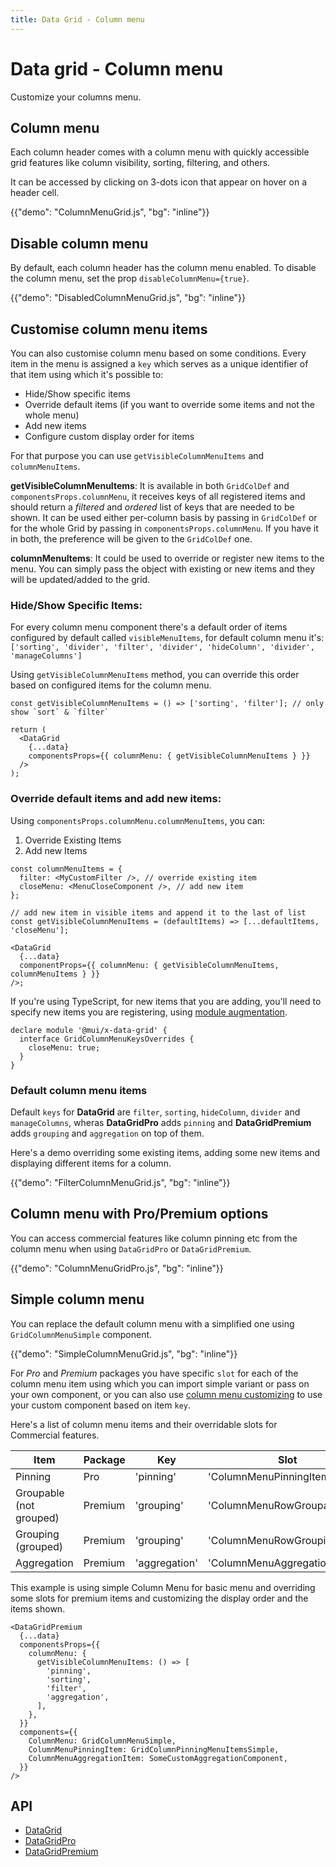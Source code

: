 ```yaml
---
title: Data Grid - Column menu
---
```


# Data grid - Column menu

<p class="description">Customize your columns menu.</p>

## Column menu

Each column header comes with a column menu with quickly accessible grid features like column visibility, sorting, filtering, and others.

It can be accessed by clicking on 3-dots icon that appear on hover on a header cell.

{{"demo": "ColumnMenuGrid.js", "bg": "inline"}}

## Disable column menu

By default, each column header has the column menu enabled. To disable the column menu, set the prop `disableColumnMenu={true}`.

{{"demo": "DisabledColumnMenuGrid.js", "bg": "inline"}}

## Customise column menu items

You can also customise column menu based on some conditions. Every item in the menu is assigned a `key` which serves as a unique identifier of that item using which it's possible to:

- Hide/Show specific items
- Override default items (if you want to override some items and not the whole menu)
- Add new items
- Configure custom display order for items

For that purpose you can use `getVisibleColumnMenuItems` and `columnMenuItems`.

**getVisibleColumnMenuItems**: It is available in both `GridColDef` and `componentsProps.columnMenu`, it receives keys of all registered items and should return a _filtered_ and _ordered_ list of keys that are needed to be shown. It can be used either per-column basis by passing in `GridColDef` or for the whole Grid by passing in `componentsProps.columnMenu`. If you have it in both, the preference will be given to the `GridColDef` one.

**columnMenuItems**: It could be used to override or register new items to the menu. You can simply pass the object with existing or new items and they will be updated/added to the grid.

### Hide/Show Specific Items:

For every column menu component there's a default order of items configured by default called `visibleMenuItems`, for default column menu it's: `['sorting', 'divider', 'filter', 'divider', 'hideColumn', 'divider', 'manageColumns']`

Using `getVisibleColumnMenuItems` method, you can override this order based on configured items for the column menu.

```tsx
const getVisibleColumnMenuItems = () => ['sorting', 'filter']; // only show `sort` & `filter`

return (
  <DataGrid
    {...data}
    componentsProps={{ columnMenu: { getVisibleColumnMenuItems } }}
  />
);
```

### Override default items and add new items:

Using `componentsProps.columnMenu.columnMenuItems`, you can:

1. Override Existing Items
2. Add new Items

```tsx
const columnMenuItems = {
  filter: <MyCustomFilter />, // override existing item
  closeMenu: <MenuCloseComponent />, // add new item
};

// add new item in visible items and append it to the last of list
const getVisibleColumnMenuItems = (defaultItems) => [...defaultItems, 'closeMenu'];

<DataGrid
  {...data}
  componentProps={{ columnMenu: { getVisibleColumnMenuItems, columnMenuItems } }}
/>;
```

If you're using TypeScript, for new items that you are adding, you'll need to specify new items you are registering, using [module augmentation](https://www.typescriptlang.org/docs/handbook/declaration-merging.html#module-augmentation).

```tsx
declare module '@mui/x-data-grid' {
  interface GridColumnMenuKeysOverrides {
    closeMenu: true;
  }
}
```

### Default column menu items

Default `keys` for **DataGrid** are `filter`, `sorting`, `hideColumn`, `divider` and `manageColumns`, wheras **DataGridPro** adds `pinning` and **DataGridPremium** adds `grouping` and `aggregation` on top of them.

Here's a demo overriding some existing items, adding some new items and displaying different items for a column.

{{"demo": "FilterColumnMenuGrid.js", "bg": "inline"}}

## Column menu with Pro/Premium options [<span class="plan-pro"></span>](/x/introduction/licensing/#pro-plan)[<span class="plan-premium"></span>](/x/introduction/licensing/#premium-plan)

You can access commercial features like column pinning etc from the column menu when using `DataGridPro` or `DataGridPremium`.

{{"demo": "ColumnMenuGridPro.js", "bg": "inline"}}

## Simple column menu

You can replace the default column menu with a simplified one using `GridColumnMenuSimple` component.

{{"demo": "SimpleColumnMenuGrid.js", "bg": "inline"}}

For _Pro_ and _Premium_ packages you have specific `slot` for each of the column menu item using which you can import simple variant or pass on your own component, or you can also use [column menu customizing](#customise-column-menu-items) to use your custom component based on item `key`.

Here's a list of column menu items and their overridable slots for Commercial features.

| **Item**                | **Package** | **Key**       | **Slot**                     | **Default**                     |
| ----------------------- | ----------- | ------------- | ---------------------------- | ------------------------------- |
| Pinning                 | Pro         | 'pinning'     | 'ColumnMenuPinningItem'      | GridColumnPinningMenuItems      |
| Groupable (not grouped) | Premium     | 'grouping'    | 'ColumnMenuRowGroupableItem' | GridRowGroupableColumnMenuItems |
| Grouping (grouped)      | Premium     | 'grouping'    | 'ColumnMenuRowGroupingItem'  | GridRowGroupingColumnMenuItems  |
| Aggregation             | Premium     | 'aggregation' | 'ColumnMenuAggregationItem'  | GridAggregationColumnMenuItem   |

This example is using simple Column Menu for basic menu and overriding some slots for premium items and customizing the display order and the items shown.

```tsx
<DataGridPremium
  {...data}
  componentsProps={{
    columnMenu: {
      getVisibleColumnMenuItems: () => [
        'pinning',
        'sorting',
        'filter',
        'aggregation',
      ],
    },
  }}
  components={{
    ColumnMenu: GridColumnMenuSimple,
    ColumnMenuPinningItem: GridColumnPinningMenuItemsSimple,
    ColumnMenuAggregationItem: SomeCustomAggregationComponent,
  }}
/>
```

## API

- [DataGrid](/x/api/data-grid/data-grid/)
- [DataGridPro](/x/api/data-grid/data-grid-pro/)
- [DataGridPremium](/x/api/data-grid/data-grid-premium/)
